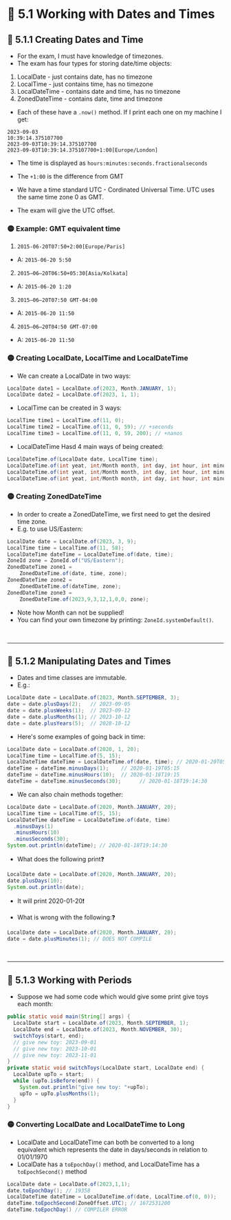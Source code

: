 <link href="../../styles.css" rel="stylesheet"></link>

# 🧠 5.1 Working with Dates and Times

## 🔴 5.1.1 Creating Dates and Time
* For the exam, I must have knowledge of timezones.
* The exam has four types for storing date/time objects:
1) LocalDate - just contains date, has no timezone
2) LocalTime - just contains time, has no timezone
3) LocalDateTime - contains date and time, has no timezone
4) ZonedDateTime - contains date, time and timezone



* Each of these have a `.now()` method. If I print each one on my machine I get:

```console
2023-09-03
10:39:14.375107700
2023-09-03T10:39:14.375107700
2023-09-03T10:39:14.375107700+1:00[Europe/London]
```

* The time is displayed as `hours:minutes:seconds.fractionalseconds`
* The `+1:00` is the difference from GMT



* We have a time standard UTC - Cordinated Universal Time. UTC uses the same time zone 0 as GMT.
* The exam will give the UTC offset.

### 🟡 Example: GMT equivalent time
1) `2015-06-20T07:50+2:00[Europe/Paris]`
- A: `2015-06-20 5:50`
2) `2015–06–20T06:50+05:30[Asia/Kolkata]`
- A: `2015-06-20 1:20`
3) `2015–06–20T07:50 GMT-04:00`
- A: `2015-06-20 11:50`
4) `2015–06–20T04:50 GMT-07:00`
- A: `2015-06-20 11:50`

### 🟡 Creating LocalDate, LocalTime and LocalDateTime

* We can create a LocalDate in two ways:
```java
LocalDate date1 = LocalDate.of(2023, Month.JANUARY, 1);
LocalDate date2 = LocalDate.of(2023, 1, 1);
```

* LocalTime can be created in 3 ways:
```java
LocalTime time1 = LocalTime.of(11, 0);
LocalTime time2 = LocalTime.of(11, 0, 59); // +seconds
LocalTime time3 = LocalTime.of(11, 0, 59, 200); // +nanos
```

* LocalDateTime Hasd 4 main ways of being created:
```java
LocalDateTime.of(LocalDate date, LocalTime time);
LocalDateTime.of(int yeat, int/Month month, int day, int hour, int minute);
LocalDateTime.of(int yeat, int/Month month, int day, int hour, int minute, int seconds); // +seconds
LocalDateTime.of(int yeat, int/Month month, int day, int hour, int minute, int seconds, int nanos); // +nanos
```

### 🟡 Creating ZonedDateTime
* In order to create a ZonedDateTime, we first need to get the desired time zone.
* E.g. to use US/Eastern:
```java
LocalDate date = LocalDate.of(2023, 3, 9);
LocalTime time = LocalTime.of(11, 58);
LocalDateTime dateTime = LocalDateTime.of(date, time);
ZoneId zone = ZoneId.of("US/Eastern");
ZonedDateTime zone1 = 
    ZonedDateTime.of(date, time, zone);
ZonedDateTime zone2 = 
    ZonedDateTime.of(dateTime, zone);
ZonedDateTime zone3 =
    ZonedDateTime.of(2023,9,3,12,1,0,0, zone);
```

* Note how Month can not be supplied!
* You can find your own timezone by printing: `ZoneId.systemDefault()`.

<br>
<hr>

## 🔴 5.1.2 Manipulating Dates and Times

* Dates and time classes are immutable.
* E.g.:
```java
LocalDate date = LocalDate.of(2023, Month.SEPTEMBER, 3);
date = date.plusDays(2);   // 2023-09-05
date = date.plusWeeks(1);  // 2023-09-12
date = date.plusMonths(1); // 2023-10-12
date = date.plusYears(5);  // 2028-10-12
```

* Here's some examples of going back in time:

```java
LocalDate date = LocalDate.of(2020, 1, 20);
LocalTime time = LocalTime.of(5, 15);
LocalDateTime dateTime = LocalDateTime.of(date, time); // 2020-01-20T05:15
dateTime = dateTime.minusDays(1);    // 2020-01-19T05:15
dateTime = dateTime.minusHours(10);  // 2020-01-18T19:15
dateTime = dateTime.minusSeconds(30);      // 2020-01-18T19:14:30
```

* We can also chain methods together:
```java
LocalDate date = LocalDate.of(2020, Month.JANUARY, 20);
LocalTime time = LocalTime.of(5, 15);
LocalDateTime dateTime = LocalDateTime.of(date, time)
  .minusDays(1)
  .minusHours(10)
  .minusSeconds(30);
System.out.println(dateTime); // 2020-01-18T19:14:30
```

* What does the following print❓
```java
LocalDate date = LocalDate.of(2020, Month.JANUARY, 20);
date.plusDays(10);
System.out.println(date);
```

* It will print 2020-01-20❗

* What is wrong with the following:❓
```java
LocalDate date = LocalDate.of(2020, Month.JANUARY, 20);
date = date.plusMinutes(1); // DOES NOT COMPILE
```

<br>
<hr>

## 🔴 5.1.3 Working with Periods

* Suppose we had some code which would give some print give toys each month:

```java
public static void main(String[] args) {
  LocalDate start = LocalDate.of(2023, Month.SEPTEMBER, 1);
  LocalDate end = LocalDate.of(2023, Month.NOVEMBER, 30);
  switchToys(start, end);
  // give new toy: 2023-09-01
  // give new toy: 2023-10-01
  // give new toy: 2023-11-01
}
private static void switchToys(LocalDate start, LocalDate end) {
  LocalDate upTo = start;
  while (upTo.isBefore(end)) {
    System.out.println("give new toy: "+upTo);
    upTo = upTo.plusMonths(1);
  }
}
```

### 🟡 Converting LocalDate and LocalDateTime to Long
* LocalDate and LocalDateTime can both be converted to a long equivalent which represents the date in days/seconds in relation to 01/01/1970
* LocalDate has a `toEpochDay()` method, and LocalDateTime has a `toEpochSecond()` method

```java
LocalDate date = LocalDate.of(2023,1,1);
date.toEpochDay(); // 19358
LocalDateTime dateTime = LocalDateTime.of(date, LocalTime.of(0, 0));
dateTime.toEpochSecond(ZoneOffset.UTC); // 1672531200
dateTime.toEpochDay() // COMPILER ERROR
```